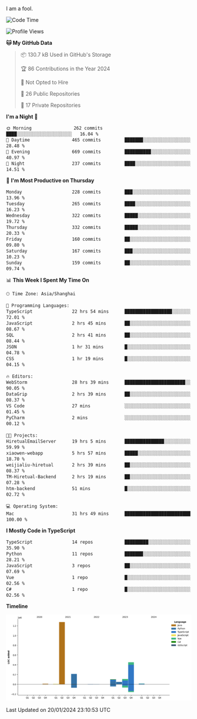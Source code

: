 I am a fool.

<!--START_SECTION:waka-->
![Code Time](http://img.shields.io/badge/Code%20Time-1%2C127%20hrs%2053%20mins-blue)

![Profile Views](http://img.shields.io/badge/Profile%20Views-0-blue)

**🐱 My GitHub Data** 

> 📦 130.7 kB Used in GitHub's Storage 
 > 
> 🏆 86 Contributions in the Year 2024
 > 
> 🚫 Not Opted to Hire
 > 
> 📜 26 Public Repositories 
 > 
> 🔑 17 Private Repositories 
 > 
**I'm a Night 🦉** 

```text
🌞 Morning                262 commits         ████░░░░░░░░░░░░░░░░░░░░░   16.04 % 
🌆 Daytime                465 commits         ███████░░░░░░░░░░░░░░░░░░   28.48 % 
🌃 Evening                669 commits         ██████████░░░░░░░░░░░░░░░   40.97 % 
🌙 Night                  237 commits         ████░░░░░░░░░░░░░░░░░░░░░   14.51 % 
```
📅 **I'm Most Productive on Thursday** 

```text
Monday                   228 commits         ███░░░░░░░░░░░░░░░░░░░░░░   13.96 % 
Tuesday                  265 commits         ████░░░░░░░░░░░░░░░░░░░░░   16.23 % 
Wednesday                322 commits         █████░░░░░░░░░░░░░░░░░░░░   19.72 % 
Thursday                 332 commits         █████░░░░░░░░░░░░░░░░░░░░   20.33 % 
Friday                   160 commits         ██░░░░░░░░░░░░░░░░░░░░░░░   09.80 % 
Saturday                 167 commits         ███░░░░░░░░░░░░░░░░░░░░░░   10.23 % 
Sunday                   159 commits         ██░░░░░░░░░░░░░░░░░░░░░░░   09.74 % 
```


📊 **This Week I Spent My Time On** 

```text
🕑︎ Time Zone: Asia/Shanghai

💬 Programming Languages: 
TypeScript               22 hrs 54 mins      ██████████████████░░░░░░░   72.01 % 
JavaScript               2 hrs 45 mins       ██░░░░░░░░░░░░░░░░░░░░░░░   08.67 % 
SQL                      2 hrs 41 mins       ██░░░░░░░░░░░░░░░░░░░░░░░   08.44 % 
JSON                     1 hr 31 mins        █░░░░░░░░░░░░░░░░░░░░░░░░   04.78 % 
CSS                      1 hr 19 mins        █░░░░░░░░░░░░░░░░░░░░░░░░   04.15 % 

🔥 Editors: 
WebStorm                 28 hrs 39 mins      ███████████████████████░░   90.05 % 
DataGrip                 2 hrs 39 mins       ██░░░░░░░░░░░░░░░░░░░░░░░   08.37 % 
VS Code                  27 mins             ░░░░░░░░░░░░░░░░░░░░░░░░░   01.45 % 
PyCharm                  2 mins              ░░░░░░░░░░░░░░░░░░░░░░░░░   00.12 % 

🐱‍💻 Projects: 
HiretualEmailServer      19 hrs 5 mins       ███████████████░░░░░░░░░░   59.99 % 
xiaowen-webapp           5 hrs 57 mins       █████░░░░░░░░░░░░░░░░░░░░   18.70 % 
weijialiu-hiretual       2 hrs 39 mins       ██░░░░░░░░░░░░░░░░░░░░░░░   08.37 % 
TM-Hiretual-Backend      2 hrs 19 mins       ██░░░░░░░░░░░░░░░░░░░░░░░   07.28 % 
htm-backend              51 mins             █░░░░░░░░░░░░░░░░░░░░░░░░   02.72 % 

💻 Operating System: 
Mac                      31 hrs 49 mins      █████████████████████████   100.00 % 
```

**I Mostly Code in TypeScript** 

```text
TypeScript               14 repos            █████████░░░░░░░░░░░░░░░░   35.90 % 
Python                   11 repos            ███████░░░░░░░░░░░░░░░░░░   28.21 % 
JavaScript               3 repos             ██░░░░░░░░░░░░░░░░░░░░░░░   07.69 % 
Vue                      1 repo              █░░░░░░░░░░░░░░░░░░░░░░░░   02.56 % 
C#                       1 repo              █░░░░░░░░░░░░░░░░░░░░░░░░   02.56 % 
```



**Timeline**

![Lines of Code chart](https://raw.githubusercontent.com/VeejaLiu/VeejaLiu/master/assets/bar_graph.png)


 Last Updated on 20/01/2024 23:10:53 UTC
<!--END_SECTION:waka-->
